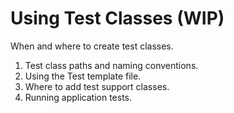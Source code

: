 # Using Test Classes (WIP)
When and where to create test classes.

1. Test class paths and naming conventions.
2. Using the Test template file.
3. Where to add test support classes.
4. Running application tests.

